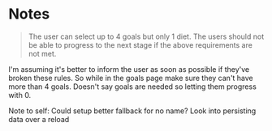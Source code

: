# Notes

> The user can select up to 4 goals but only 1 diet.
> The users should not be able to progress to the next stage if the above
requirements are not met.

I'm assuming it's better to inform the user as soon as possible if they've broken these rules. So while in the goals page make sure they can't have more than 4 goals. Doesn't say goals are needed so letting them progress with 0.

Note to self: Could setup better fallback for no name? Look into persisting data over a reload

